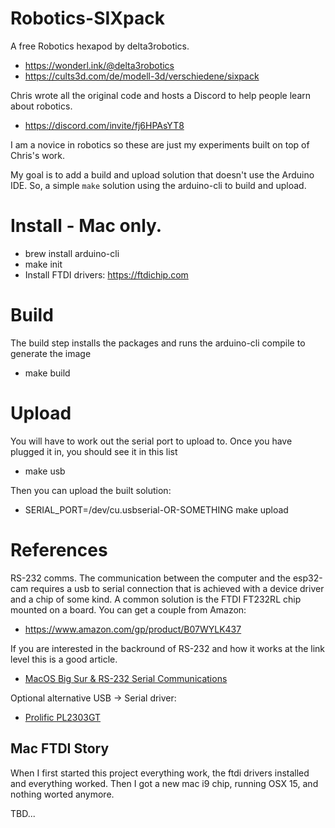 # Robotics-SIXpack

A free Robotics hexapod by delta3robotics. 

* https://wonderl.ink/@delta3robotics
* https://cults3d.com/de/modell-3d/verschiedene/sixpack

Chris wrote all the original code and hosts a Discord to help people learn about robotics.

* https://discord.com/invite/fj6HPAsYT8

I am a novice in robotics so these are just my experiments built on top of Chris's work.

My goal is to add a build and upload solution that doesn't use the Arduino IDE. So, a 
simple `make` solution using the arduino-cli to build and upload.

# Install - Mac only.

* brew install arduino-cli
* make init
* Install FTDI drivers: https://ftdichip.com

# Build

The build step installs the packages and runs the arduino-cli compile to generate the image

* make build

# Upload

You will have to work out the serial port to upload to. Once you have plugged it in, you should see it in this list

* make usb

Then you can upload the built solution:

* SERIAL_PORT=/dev/cu.usbserial-OR-SOMETHING make upload

 

# References

RS-232 comms. The communication between the computer and the esp32-cam requires a usb to serial connection that is achieved with a device driver and a chip of some kind. A common solution is the FTDI FT232RL chip mounted on a board. You can get a couple from Amazon:

* https://www.amazon.com/gp/product/B07WYLK437

If you are interested in the backround of RS-232 and how it works at the link level this is a good article.

* [MacOS Big Sur & RS-232 Serial Communications](https://just.graphica.com.au/tips/macos-big-sur-rs232/)

Optional alternative USB -> Serial driver:

* [Prolific PL2303GT](https://www.prolific.com.tw/us/ShowProduct.aspx?pcid=41&showlevel=0017-0037-0041)


## Mac FTDI Story

When I first started this project everything work, the ftdi drivers installed and everything worked. Then I got a new mac i9 chip, running OSX 15, and nothing worted anymore.

TBD...
